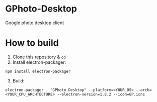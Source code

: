 # GPhoto-Desktop
Google photo desktop client

# How to build
1. Clone this repository & `cd`
2. Install electron-packager: 
```
npm install electron-packager
```
3. Build: 
```
electron-packager . "GPhoto Desktop" --platform=<YOUR_OS> --arch=<YOUR_CPU_ARCHTECTURE> --electron-version=1.8.2 --icon=GP.icns
```
